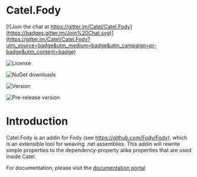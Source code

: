 Catel.Fody
==========

[![Join the chat at https://gitter.im/Catel/Catel.Fody](https://badges.gitter.im/Join%20Chat.svg)](https://gitter.im/Catel/Catel.Fody?utm_source=badge&utm_medium=badge&utm_campaign=pr-badge&utm_content=badge)

![License](https://img.shields.io/github/license/catel/catel.fody.svg)

![NuGet downloads](https://img.shields.io/nuget/dt/catel.fody.svg)

![Version](https://img.shields.io/nuget/v/catel.fody.svg)

![Pre-release version](https://img.shields.io/nuget/vpre/catel.fody.svg)

# Introduction

Catel.Fody is an addin for Fody (see https://github.com/Fody/Fody), which
is an extensible tool for weaving .net assemblies. This addin will rewrite simple properties to the dependency-property alike properties that are used inside Catel.

For documentation, please visit the [documentation portal](http://docs.catelproject.com)